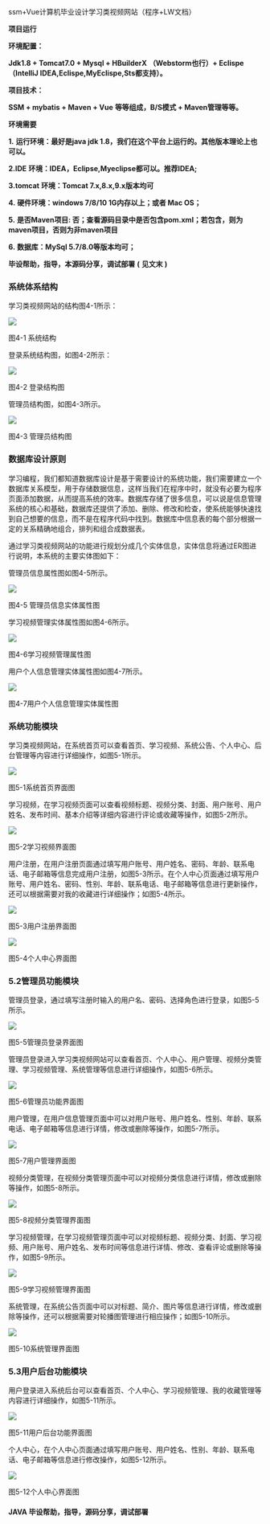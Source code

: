ssm+Vue计算机毕业设计学习类视频网站（程序+LW文档）

**项目运行**

**环境配置：**

**Jdk1.8 + Tomcat7.0 + Mysql + HBuilderX** **（Webstorm也行）+ Eclispe（IntelliJ
IDEA,Eclispe,MyEclispe,Sts都支持）。**

**项目技术：**

**SSM + mybatis + Maven + Vue** **等等组成，B/S模式 + Maven管理等等。**

**环境需要**

**1.** **运行环境：最好是java jdk 1.8，我们在这个平台上运行的。其他版本理论上也可以。**

**2.IDE** **环境：IDEA，Eclipse,Myeclipse都可以。推荐IDEA;**

**3.tomcat** **环境：Tomcat 7.x,8.x,9.x版本均可**

**4.** **硬件环境：windows 7/8/10 1G内存以上；或者 Mac OS；**

**5.** **是否Maven项目: 否；查看源码目录中是否包含pom.xml；若包含，则为maven项目，否则为非maven项目**

**6.** **数据库：MySql 5.7/8.0等版本均可；**

**毕设帮助，指导，本源码分享，调试部署** **(** **见文末** **)**

### 系统体系结构

学习类视频网站的结构图4-1所示：

![](./res/a8a91488814a4e47af7edf9d46cd2458.png)

图4-1 系统结构

登录系统结构图，如图4-2所示：

![](./res/7596c458c6ea4bd29938312604a4c0fb.png)

图4-2 登录结构图

管理员结构图，如图4-3所示。

![](./res/2b9b27f8b39446619be3200815af7c4b.png)

图4-3 管理员结构图

### 数据库设计原则

学习编程，我们都知道数据库设计是基于需要设计的系统功能，我们需要建立一个数据库关系模型，用于存储数据信息，这样当我们在程序中时，就没有必要为程序页面添加数据，从而提高系统的效率。数据库存储了很多信息，可以说是信息管理系统的核心和基础，数据库还提供了添加、删除、修改和检查，使系统能够快速找到自己想要的信息，而不是在程序代码中找到。数据库中信息表的每个部分根据一定的关系精确地组合，排列和组合成数据表。

通过学习类视频网站的功能进行规划分成几个实体信息，实体信息将通过ER图进行说明，本系统的主要实体图如下：

管理员信息属性图如图4-5所示。

![](./res/d0ecdbd9eeb74aa495e4ba61a0141fc0.png)

图4-5 管理员信息实体属性图

学习视频管理实体属性图如图4-6所示。

![](./res/ff5d084b4ae64e2490ff0016f691ca1e.png)

图4-6学习视频管理属性图

用户个人信息管理实体属性图如图4-7所示。

![](./res/26d5d5bd44e9444b88a495e2f21fbf54.png)

图4-7用户个人信息管理实体属性图

### 系统功能模块

学习类视频网站，在系统首页可以查看首页、学习视频、系统公告、个人中心、后台管理等内容进行详细操作，如图5-1所示。

![](./res/a66a037b647d4a6ab7a36f278073bc64.png)

图5-1系统首页界面图

学习视频，在学习视频页面可以查看视频标题、视频分类、封面、用户账号、用户姓名、发布时间、基本介绍等详细内容进行评论或收藏等操作，如图5-2所示。

![](./res/0e28746869e04e31a4796e4009a31410.png)

图5-2学习视频界面图

用户注册，在用户注册页面通过填写用户账号、用户姓名、密码、年龄、联系电话、电子邮箱等信息完成用户注册，如图5-3所示。在个人中心页面通过填写用户账号、用户姓名、密码、性别、年龄、联系电话、电子邮箱等信息进行更新操作，还可以根据需要对我的收藏进行详细操作；如图5-4所示。

![](./res/21a61e3bdb6d432390429d64104e06b3.png)

图5-3用户注册界面图

![](./res/ede5835e27f5462e8252ddbf9157b823.png)

图5-4个人中心界面图

### 5.2管理员功能模块

管理员登录，通过填写注册时输入的用户名、密码、选择角色进行登录，如图5-5所示。

![](./res/6b58078f6a8a46d6bc6897fe91db7127.png)

图5-5管理员登录界面图

管理员登录进入学习类视频网站可以查看首页、个人中心、用户管理、视频分类管理、学习视频管理、系统管理等信息进行详细操作，如图5-6所示。

![](./res/375d83ec7acc4b1eaa9c062a2c4e82d7.png)

图5-6管理员功能界面图

用户管理，在用户信息管理页面中可以对用户账号、用户姓名、性别、年龄、联系电话、电子邮箱等信息进行详情，修改或删除等操作，如图5-7所示。

![](./res/b0e7de35f22f49f99ad6a09434191fbf.png)

图5-7用户管理界面图

视频分类管理，在视频分类管理页面中可以对视频分类信息进行详情，修改或删除等操作，如图5-8所示。

![](./res/d04b48257c144192b4adbef725bab78f.png)

图5-8视频分类管理界面图

学习视频管理，在学习视频管理页面中可以对视频标题、视频分类、封面、学习视频、用户账号、用户姓名、发布时间等信息进行详情、修改、查看评论或删除等操作，如图5-9所示。

![](./res/1d351c9f87ef46d2bec7d19cc3d1568b.png)

图5-9学习视频管理界面图

系统管理，在系统公告页面中可以对标题、简介、图片等信息进行详情，修改或删除等操作，还可以根据需要对轮播图管理进行相应操作；如图5-10所示。

![](./res/19c0c6cf1d894184b442041b34dc2b7a.png)

图5-10系统管理界面图

### 5.3用户后台功能模块

用户登录进入系统后台可以查看首页、个人中心、学习视频管理、我的收藏管理等内容进行详细操作，如图5-11所示。

![](./res/0d46bbe082be497e962fde6c1fc47178.png)

图5-11用户后台功能界面图

个人中心，在个人中心页面通过填写用户账号、用户姓名、性别、年龄、联系电话、电子邮箱等信息进行修改操作，如图5-12所示。

![](./res/e14366a0a647439aabc404c8fbcfe914.png)

图5-12个人中心界面图

#### **JAVA** **毕设帮助，指导，源码分享，调试部署**

